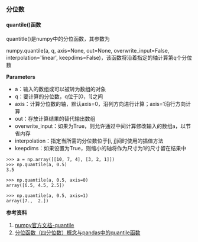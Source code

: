 ### 分位数

#### quantile()函数
quantitle()是numpy中的分位函数，其参数为

numpy.quantile(a, q, axis=None, out=None, overwrite_input=False, interpolation='linear', keepdims=False)，该函数将沿着指定的轴计算第q个分位数

**Parameters**
- a：输入的数组或可以被转为数组的对象
- q：要计算的分位数，q位于[0，1]之间
- axis：计算分位数的轴，默认axis=0，沿列方向进行计算；axis=1沿行方向计算
- out：存放计算结果的替代输出数组
- overwrite_input：如果为True，则允许通过中间计算修改输入的数组a，以节省内存
- interpolation：指定当所需的分位数位于[i, j]间时使用的插值方法
- keepdims：如果设置为True，则缩小的轴将作为尺寸为1的尺寸留在结果中

```
>>> a = np.array([[10, 7, 4], [3, 2, 1]])
>>> np.quantile(a, 0.5)
3.5

>>> np.quantile(a, 0.5, axis=0)
array([6.5, 4.5, 2.5])

>>> np.quantile(a, 0.5, axis=1)
array([7.,  2.])
```



**参考资料**
1. [numpy官方文档-quantile](https://numpy.org/doc/stable/reference/generated/numpy.quantile.html)
2. [分位函数（四分位数）概念与pandas中的quantile函数](https://www.cnblogs.com/zhaohuanhuan/p/9055944.html)